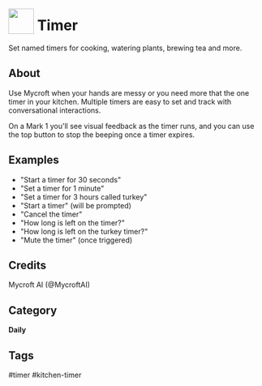# <img src='https://rawgithub.com/FortAwesome/Font-Awesome/master/advanced-options/raw-svg/solid/stopwatch.svg' card_color='#22a7f0' width='50' height='50' style='vertical-align:bottom'/> Timer
Set named timers for cooking, watering plants, brewing tea and more. 

## About 
Use Mycroft when your hands are messy or you need more that the one timer in your kitchen.  Multiple timers are easy to set and track with conversational interactions.

On a Mark 1 you'll see visual feedback as the timer runs, and you can use
the top button to stop the beeping once a timer expires.

## Examples 
* "Start a timer for 30 seconds"
* "Set a timer for 1 minute"
* "Set a timer for 3 hours called turkey"
* "Start a timer" (will be prompted)
* "Cancel the timer"
* "How long is left on the timer?"
* "How long is left on the turkey timer?"
* "Mute the timer" (once triggered)

## Credits 
Mycroft AI (@MycroftAI)

## Category
**Daily**

## Tags
#timer
#kitchen-timer
